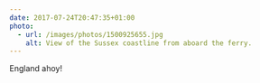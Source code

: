 ```yaml
---
date: 2017-07-24T20:47:35+01:00
photo:
  - url: /images/photos/1500925655.jpg
    alt: View of the Sussex coastline from aboard the ferry.
---
```

England ahoy!
